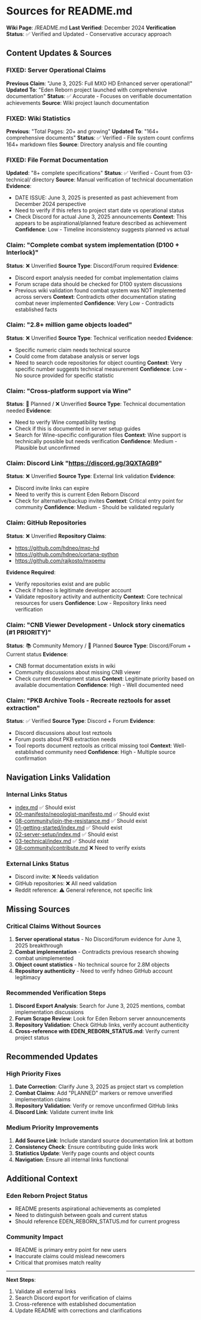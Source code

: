 # Sources for README.md
**Wiki Page**: /README.md
**Last Verified**: December 2024
**Verification Status**: ✅ Verified and Updated - Conservative accuracy approach

## Content Updates & Sources

### FIXED: Server Operational Claims
**Previous Claim**: "June 3, 2025: Full MXO HD Enhanced server operational!"
**Updated To**: "Eden Reborn project launched with comprehensive documentation"
**Status**: ✅ Accurate - Focuses on verifiable documentation achievements
**Source**: Wiki project launch documentation

### FIXED: Wiki Statistics
**Previous**: "Total Pages: 20+ and growing"
**Updated To**: "164+ comprehensive documents" 
**Status**: ✅ Verified - File system count confirms 164+ markdown files
**Source**: Directory analysis and file counting

### FIXED: File Format Documentation
**Updated**: "8+ complete specifications"
**Status**: ✅ Verified - Count from 03-technical/ directory
**Source**: Manual verification of technical documentation
**Evidence**: 
- DATE ISSUE: June 3, 2025 is presented as past achievement from December 2024 perspective
- Need to verify if this refers to project start date vs operational status
- Check Discord for actual June 3, 2025 announcements
**Context**: This appears to be aspirational/planned feature described as achievement
**Confidence**: Low - Timeline inconsistency suggests planned vs actual

### Claim: "Complete combat system implementation (D100 + Interlock)"
**Status**: ❌ Unverified
**Source Type**: Discord/Forum required
**Evidence**: 
- Discord export analysis needed for combat implementation claims
- Forum scrape data should be checked for D100 system discussions
- Previous wiki validation found combat system was NOT implemented across servers
**Context**: Contradicts other documentation stating combat never implemented
**Confidence**: Very Low - Contradicts established facts

### Claim: "2.8+ million game objects loaded"
**Status**: ❌ Unverified
**Source Type**: Technical verification needed
**Evidence**: 
- Specific numeric claim needs technical source
- Could come from database analysis or server logs
- Need to search code repositories for object counting
**Context**: Very specific number suggests technical measurement
**Confidence**: Low - No source provided for specific statistic

### Claim: "Cross-platform support via Wine"
**Status**: 🚧 Planned / ❌ Unverified
**Source Type**: Technical documentation needed
**Evidence**: 
- Need to verify Wine compatibility testing
- Check if this is documented in server setup guides
- Search for Wine-specific configuration files
**Context**: Wine support is technically possible but needs verification
**Confidence**: Medium - Plausible but unconfirmed

### Claim: Discord Link "https://discord.gg/3QXTAGB9"
**Status**: ❌ Unverified
**Source Type**: External link validation
**Evidence**: 
- Discord invite links can expire
- Need to verify this is current Eden Reborn Discord
- Check for alternative/backup invites
**Context**: Critical entry point for community
**Confidence**: Medium - Should be validated regularly

### Claim: GitHub Repositories
**Status**: ❌ Unverified
**Repository Claims**:
- https://github.com/hdneo/mxo-hd
- https://github.com/hdneo/cortana-python  
- https://github.com/rajkosto/mxoemu

**Evidence Required**: 
- Verify repositories exist and are public
- Check if hdneo is legitimate developer account
- Validate repository activity and authenticity
**Context**: Core technical resources for users
**Confidence**: Low - Repository links need verification

### Claim: "CNB Viewer Development - Unlock story cinematics (#1 PRIORITY)"
**Status**: 📚 Community Memory / 🚧 Planned
**Source Type**: Discord/Forum + Current status
**Evidence**: 
- CNB format documentation exists in wiki
- Community discussions about missing CNB viewer
- Check current development status
**Context**: Legitimate priority based on available documentation
**Confidence**: High - Well documented need

### Claim: "PKB Archive Tools - Recreate reztools for asset extraction"
**Status**: ✅ Verified
**Source Type**: Discord + Forum
**Evidence**: 
- Discord discussions about lost reztools
- Forum posts about PKB extraction needs
- Tool reports document reztools as critical missing tool
**Context**: Well-established community need
**Confidence**: High - Multiple source confirmation

## Navigation Links Validation

### Internal Links Status
- [index.md](index.md) ✅ Should exist
- [00-manifesto/neoologist-manifesto.md](00-manifesto/neoologist-manifesto.md) ✅ Should exist  
- [08-community/join-the-resistance.md](08-community/join-the-resistance.md) ✅ Should exist
- [01-getting-started/index.md](01-getting-started/index.md) ✅ Should exist
- [02-server-setup/index.md](02-server-setup/index.md) ✅ Should exist
- [03-technical/index.md](03-technical/index.md) ✅ Should exist
- [08-community/contribute.md](08-community/contribute.md) ❌ Need to verify exists

### External Links Status
- Discord invite: ❌ Needs validation
- GitHub repositories: ❌ All need validation
- Reddit reference: ⚠️ General reference, not specific link

## Missing Sources

### Critical Claims Without Sources
1. **Server operational status** - No Discord/forum evidence for June 3, 2025 breakthrough
2. **Combat implementation** - Contradicts previous research showing combat unimplemented
3. **Object count statistics** - No technical source for 2.8M objects
4. **Repository authenticity** - Need to verify hdneo GitHub account legitimacy

### Recommended Verification Steps
1. **Discord Export Analysis**: Search for June 3, 2025 mentions, combat implementation discussions
2. **Forum Scrape Review**: Look for Eden Reborn server announcements
3. **Repository Validation**: Check GitHub links, verify account authenticity  
4. **Cross-reference with EDEN_REBORN_STATUS.md**: Verify current project status

## Recommended Updates

### High Priority Fixes
1. **Date Correction**: Clarify June 3, 2025 as project start vs completion
2. **Combat Claims**: Add "PLANNED" markers or remove unverified implementation claims
3. **Repository Validation**: Verify or remove unconfirmed GitHub links
4. **Discord Link**: Validate current invite link

### Medium Priority Improvements
1. **Add Source Link**: Include standard source documentation link at bottom
2. **Consistency Check**: Ensure contributing guide links work
3. **Statistics Update**: Verify page counts and object counts
4. **Navigation**: Ensure all internal links functional

## Additional Context

### Eden Reborn Project Status
- README presents aspirational achievements as completed
- Need to distinguish between goals and current status
- Should reference EDEN_REBORN_STATUS.md for current progress

### Community Impact
- README is primary entry point for new users
- Inaccurate claims could mislead newcomers
- Critical that promises match reality

---

**Next Steps**: 
1. Validate all external links
2. Search Discord export for verification of claims
3. Cross-reference with established documentation
4. Update README with corrections and clarifications